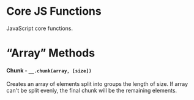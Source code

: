 # Core JS Functions
JavaScript core functions.

# “Array” Methods

#### Chunk - `__.chunk(array, [size])`
Creates an array of elements split into groups the length of size. If array can't be split evenly, the final chunk will be the remaining elements.